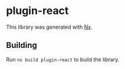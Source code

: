 # plugin-react

This library was generated with [Nx](https://nx.dev).

## Building

Run `nx build plugin-react` to build the library.
